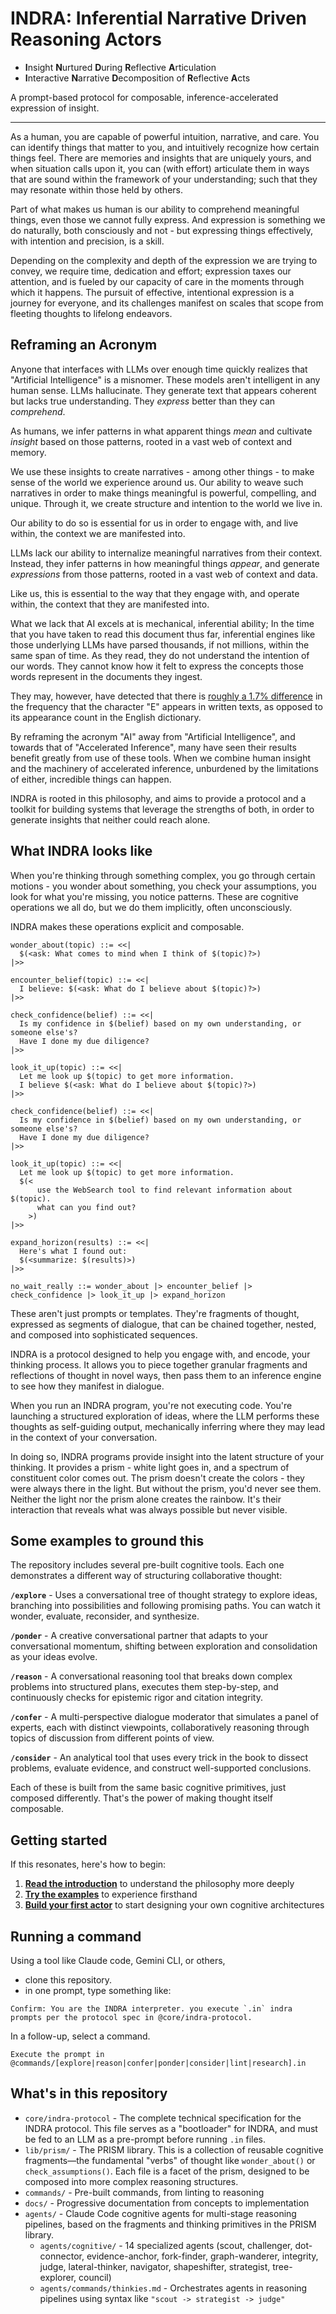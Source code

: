# INDRA: Inferential Narrative Driven Reasoning Actors

- **I**nsight **N**urtured **D**uring **R**eflective **A**rticulation
- **I**nteractive **N**arrative **D**ecomposition of **R**eflective **A**cts
  
A prompt-based protocol for composable, inference-accelerated expression of insight.

---

As a human, you are capable of powerful intuition, narrative, and care. You can identify things that matter to you, and intuitively recognize how certain things feel. There are memories and insights that are uniquely yours, and when situation calls upon it, you can (with effort) articulate them in ways that are sound within the framework of your understanding; such that they may resonate within those held by others.

Part of what makes us human is our ability to comprehend meaningful things, even those we cannot fully express. And expression is something we do naturally, both consciously and not - but expressing things effectively, with intention and precision, is a skill.

Depending on the complexity and depth of the expression we are trying to convey, we require time, dedication and effort; expression taxes our attention, and is fueled by our capacity of care in the moments through which it happens. The pursuit of effective, intentional expression is a journey for everyone, and its challenges manifest on scales that scope from fleeting thoughts to lifelong endeavors.

## Reframing an Acronym

Anyone that interfaces with LLMs over enough time quickly realizes that "Artificial Intelligence" is a misnomer. These models aren't intelligent in any human sense. LLMs hallucinate. They generate text that appears coherent but lacks true understanding. They _express_ better than they can _comprehend_.

As humans, we infer patterns in what apparent things _mean_ and cultivate _insight_ based on those patterns, rooted in a vast web of context and memory.

We use these insights to create narratives - among other things - to make sense of the world we experience around us. Our ability to weave such narratives in order to make things meaningful is powerful, compelling, and unique. Through it, we create structure and intention to the world we live in.

Our ability to do so is essential for us in order to engage with, and live within, the context we are manifested into.

LLMs lack our ability to internalize meaningful narratives from their context. Instead, they infer patterns in how meaningful things _appear_, and generate _expressions_ from those patterns, rooted in a vast web of context and data.

Like us, this is essential to the way that they engage with, and operate within, the context that they are manifested into.

What we lack that AI excels at is mechanical, inferential ability; In the time that you have taken to read this document thus far, inferential engines like those underlying LLMs have parsed thousands, if not millions, within the same span of time. As they read, they do not understand the intention of our words. They cannot know how it felt to express the concepts those words represent in the documents they ingest.

They may, however, have detected that there is [roughly a 1.7% difference](https://en.wikipedia.org/wiki/Letter_frequency) in the frequency that the character "E" appears in written texts, as opposed to its appearance count in the English dictionary.

By reframing the acronym "AI" away from "Artificial Intelligence", and towards that of "Accelerated Inference", many have seen their results benefit greatly from use of these tools. When we combine human insight and the machinery of accelerated inference, unburdened by the limitations of either, incredible things can happen.

INDRA is rooted in this philosophy, and aims to provide a protocol and a toolkit for building systems that leverage the strengths of both, in order to generate insights that neither could reach alone.

## What INDRA looks like

When you're thinking through something complex, you go through certain motions - you wonder about something, you check your assumptions, you look for what you're missing, you notice patterns. These are cognitive operations we all do, but we do them implicitly, often unconsciously.

INDRA makes these operations explicit and composable.

```indra
wonder_about(topic) ::= <<|
  $(<ask: What comes to mind when I think of $(topic)?>)
|>>

encounter_belief(topic) ::= <<|
  I believe: $(<ask: What do I believe about $(topic)?>)
|>>

check_confidence(belief) ::= <<|
  Is my confidence in $(belief) based on my own understanding, or someone else's?
  Have I done my due diligence?
|>>

look_it_up(topic) ::= <<|
  Let me look up $(topic) to get more information.
  I believe $(<ask: What do I believe about $(topic)?>)
|>>

check_confidence(belief) ::= <<|
  Is my confidence in $(belief) based on my own understanding, or someone else's?
  Have I done my due diligence?
|>>

look_it_up(topic) ::= <<|
  Let me look up $(topic) to get more information.
  $(<
      use the WebSearch tool to find relevant information about $(topic).
      what can you find out?
    >)
|>>

expand_horizon(results) ::= <<|
  Here's what I found out:
  $(<summarize: $(results)>)
|>>

no_wait_really ::= wonder_about |> encounter_belief |> check_confidence |> look_it_up |> expand_horizon
```

These aren't just prompts or templates. They're fragments of thought, expressed as segments of dialogue, that can be chained together, nested, and composed into sophisticated sequences.

INDRA is a protocol designed to help you engage with, and encode, your thinking process. It allows you to piece together granular fragments and reflections of thought in novel ways, then pass them to an inference engine to see how they manifest in dialogue.

When you run an INDRA program, you're not executing code. You're launching a structured exploration of ideas, where the LLM performs these thoughts as self-guiding output, mechanically inferring where they may lead in the context of your conversation.

In doing so, INDRA programs provide insight into the latent structure of your thinking. It provides a prism - white light goes in, and a spectrum of constituent color comes out. The prism doesn't create the colors - they were always there in the light. But without the prism, you'd never see them. Neither the light nor the prism alone creates the rainbow. It's their interaction that reveals what was always possible but never visible.

## Some examples to ground this

The repository includes several pre-built cognitive tools. Each one demonstrates a different way of structuring collaborative thought:

**`/explore`** - Uses a conversational tree of thought strategy to explore ideas, branching into possibilities and following promising paths. You can watch it wonder, evaluate, reconsider, and synthesize.

**`/ponder`** - A creative conversational partner that adapts to your conversational momentum, shifting between exploration and consolidation as your ideas evolve.

**`/reason`** - A conversational reasoning tool that breaks down complex problems into structured plans, executes them step-by-step, and continuously checks for epistemic rigor and citation integrity.

**`/confer`** - A multi-perspective dialogue moderator that simulates a panel of experts, each with distinct viewpoints, collaboratively reasoning through topics of discussion from different points of view.

**`/consider`** - An analytical tool that uses every trick in the book to dissect problems, evaluate evidence, and construct well-supported conclusions.

Each of these is built from the same basic cognitive primitives, just composed differently. That's the power of making thought itself composable.

## Getting started

If this resonates, here's how to begin:

1. **[Read the introduction](./docs/getting-started/01-introduction.md)** to understand the philosophy more deeply
2. **[Try the examples](./docs/guides/00-cognitive-tools-overview.md)** to experience firsthand
3. **[Build your first actor](./docs/getting-started/03-your-first-indra-actor.md)** to start designing your own cognitive architectures

## Running a command

Using a tool like Claude code, Gemini CLI, or others,

- clone this repository.
- in one prompt, type something like:

```
Confirm: You are the INDRA interpreter. you execute `.in` indra prompts per the protocol spec in @core/indra-protocol. 
```

In a follow-up, select a command.

```
Execute the prompt in @commands/[explore|reason|confer|ponder|consider|lint|research].in
```

## What's in this repository

- `core/indra-protocol` - The complete technical specification for the INDRA protocol. This file serves as a "bootloader" for INDRA, and must be fed to an LLM as a pre-prompt before running `.in` files.
- `lib/prism/` - The PRISM library. This is a collection of reusable cognitive fragments—the fundamental "verbs" of thought like `wonder_about()` or `check_assumptions()`. Each file is a facet of the prism, designed to be composed into more complex reasoning structures.
- `commands/` - Pre-built commands, from linting to reasoning
- `docs/` - Progressive documentation from concepts to implementation
- `agents/` - Claude Code cognitive agents for multi-stage reasoning pipelines, based on the fragments and thinking primitives in the PRISM library.
  - `agents/cognitive/` - 14 specialized agents (scout, challenger, dot-connector, evidence-anchor, fork-finder, graph-wanderer, integrity, judge, lateral-thinker, navigator, shapeshifter, strategist, tree-explorer, council)
  - `agents/commands/thinkies.md` - Orchestrates agents in reasoning pipelines using syntax like `"scout -> strategist -> judge"`
